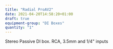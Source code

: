 ```yaml
---
title: "Radial ProAV2"
date: 2021-04-20T14:58:20+01:00
draft: true
equipment-group: "DI Boxes"
quantity: "1"
---
```


Stereo Passive DI box. RCA, 3.5mm and 1/4" inputs